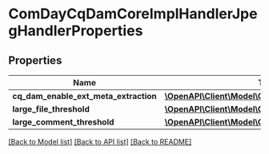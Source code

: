 # ComDayCqDamCoreImplHandlerJpegHandlerProperties

## Properties
Name | Type | Description | Notes
------------ | ------------- | ------------- | -------------
**cq_dam_enable_ext_meta_extraction** | [**\OpenAPI\Client\Model\ConfigNodePropertyBoolean**](ConfigNodePropertyBoolean.md) |  | [optional] 
**large_file_threshold** | [**\OpenAPI\Client\Model\ConfigNodePropertyInteger**](ConfigNodePropertyInteger.md) |  | [optional] 
**large_comment_threshold** | [**\OpenAPI\Client\Model\ConfigNodePropertyInteger**](ConfigNodePropertyInteger.md) |  | [optional] 

[[Back to Model list]](../README.md#documentation-for-models) [[Back to API list]](../README.md#documentation-for-api-endpoints) [[Back to README]](../README.md)


